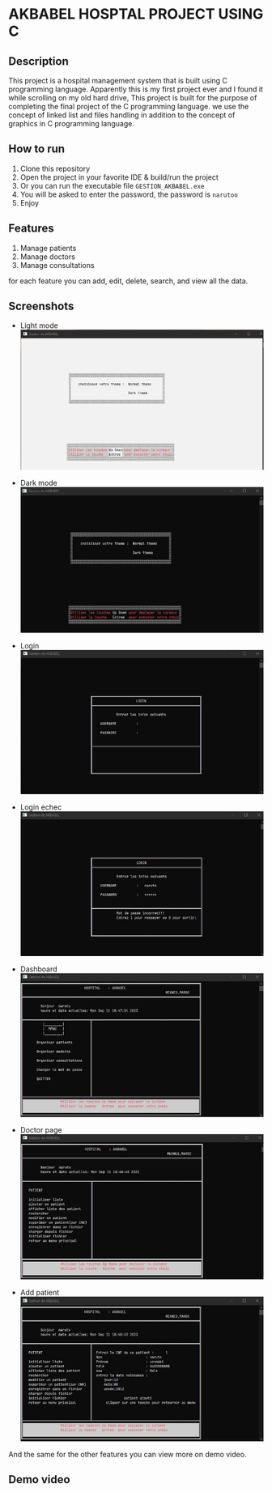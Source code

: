# AKBABEL HOSPTAL PROJECT USING C

## Description

This project is a hospital management system that is built using C programming language. Apparently this is my first project ever and I found it while scrolling on my old hard drive, This project is built for the purpose of completing the final project of the C programming language.
we use the concept of linked list and files handling in addition to the concept of graphics in C programming language.

## How to run

1. Clone this repository
2. Open the project in your favorite IDE & build/run the project
3. Or you can run the executable file  `GESTION_AKBABEL.exe` 
4. You will be asked to enter the password, the password is `narutoo`
5. Enjoy

## Features

1. Manage patients
2. Manage doctors
3. Manage consultations

for each feature you can add, edit, delete, search, and view all the data.

## Screenshots

+ Light mode
![light mode](resources/lightmode.jpg)

+ Dark mode
![dark mode](resources/darkmode.jpg)

+ Login
![login](resources/login.jpg)

+ Login echec
![login_echech](resources/login_echec.jpg)

+ Dashboard
![dashboard](resources/dashboard.jpg)

+ Doctor page
![patient page](resources/patient_page.jpg)

+ Add patient
![add patient](resources/add_patient.jpg)

And the same for the other features you can view more on demo video.

## Demo video

